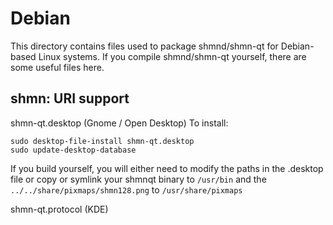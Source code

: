
Debian
====================
This directory contains files used to package shmnd/shmn-qt
for Debian-based Linux systems. If you compile shmnd/shmn-qt yourself, there are some useful files here.

## shmn: URI support ##


shmn-qt.desktop  (Gnome / Open Desktop)
To install:

	sudo desktop-file-install shmn-qt.desktop
	sudo update-desktop-database

If you build yourself, you will either need to modify the paths in
the .desktop file or copy or symlink your shmnqt binary to `/usr/bin`
and the `../../share/pixmaps/shmn128.png` to `/usr/share/pixmaps`

shmn-qt.protocol (KDE)

